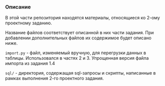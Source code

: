 ### Описание

В этой части репозитория находятся материалы, относящиеся ко 2-ому проектному заданию.

Название файлов соответствует описанной в них части задания. При добавлении дополнительных файлов их содержимое будет описано ниже.

`import.py` - файл, изменяемый вручную, для перегрузки данных в таблицы. Использовался в частях 2 и 3. Упрощенная версия файла импорта из задания 1.4

`sql/` - директория, содержащая sql-запросы и скрипты, написанные в рамках выполнения 2-го проектного задания.
